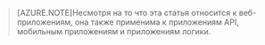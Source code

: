 > [AZURE.NOTE]Несмотря на то что эта статья относится к веб-приложениям, она также применима к приложениям API, мобильным приложениям и приложениям логики.

<!---HONumber=Sept15_HO3-->
